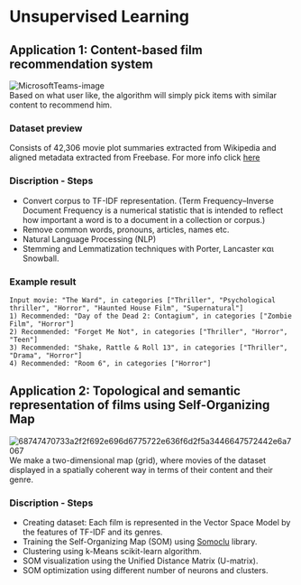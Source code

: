 # Unsupervised Learning
## Application 1: Content-based film recommendation system
![MicrosoftTeams-image](https://user-images.githubusercontent.com/50949470/111079410-97508f00-8502-11eb-9dc5-4d55c79ff454.png)
<br> Based on what user like, the algorithm will simply pick items with similar content to recommend him.

### Dataset preview
Consists of 42,306 movie plot summaries extracted from Wikipedia and aligned metadata extracted from Freebase. For more info click [here](http://www.cs.cmu.edu/~ark/personas/)

### Discription - Steps
* Convert corpus to TF-IDF representation. (Term Frequency–Inverse Document Frequency is a numerical statistic that is intended to reflect how important a word is to a document in a collection or corpus.)
* Remove common words, pronouns, articles, names etc.
* Natural Language Processing (NLP)
* Stemming and Lemmatization techniques with Porter, Lancaster και Snowball.

### Example result
```
Input movie: "The Ward", in categories ["Thriller", "Psychological thriller", "Horror", "Haunted House Film", "Supernatural"]
1) Recommended: "Day of the Dead 2: Contagium", in categories ["Zombie Film", "Horror"]
2) Recommended: "Forget Me Not", in categories ["Thriller", "Horror", "Teen"]
3) Recommended: "Shake, Rattle & Roll 13", in categories ["Thriller", "Drama", "Horror"]
4) Recommended: "Room 6", in categories ["Horror"]
```

## Application 2: Topological and semantic representation of films using Self-Organizing Map
![68747470733a2f2f692e696d6775722e636f6d2f5a3446647572442e6a7067](https://user-images.githubusercontent.com/50949470/111079327-3b860600-8502-11eb-9071-22d09e94ee57.jpg)
<br>We make a two-dimensional map (grid), where movies of the dataset displayed in a spatially coherent way in terms of their content and their genre.

### Discription - Steps
* Creating dataset: Each film is represented in the Vector Space Model by the features of TF-IDF and its genres.
* Training the Self-Organizing Map (SOM) using [Somoclu](https://somoclu.readthedocs.io/en/stable/index.html) library.
* Clustering using k-Means scikit-learn algorithm.
* SOM visualization using the Unified Distance Matrix (U-matrix).
* SOM optimization using different number of neurons and clusters.
